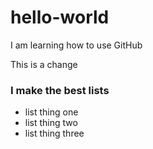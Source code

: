 # hello-world
I am learning how to use GitHub

This is a change

### I make the best lists
* list thing one
* list thing two
* list thing three
